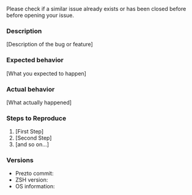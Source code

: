 Please check if a similar issue already exists or has been closed before before opening your issue.

### Description

[Description of the bug or feature]

### Expected behavior

[What you expected to happen]

### Actual behavior

[What actually happened]

### Steps to Reproduce

1. [First Step]
2. [Second Step]
3. [and so on...]

### Versions

  - Prezto commit:
  - ZSH version:
  - OS information:
